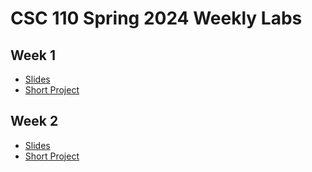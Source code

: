 # CSC 110 Spring 2024 Weekly Labs

## Week 1

* [Slides](https://adrianapicoral.com/csc-110-lab/week-01/slides.html)
* [Short Project](https://adrianapicoral.com/csc-110-lab/week-01/short-project.html)

## Week 2

* [Slides](https://adrianapicoral.com/csc-110-lab/week-02/slides.html)
* [Short Project](https://adrianapicoral.com/csc-110-lab/week-02/short-project.html)
